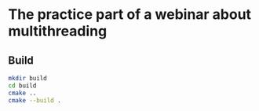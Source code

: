 # The practice part of a webinar about multithreading

## Build

```bash
mkdir build
cd build
cmake ..
cmake --build .
```